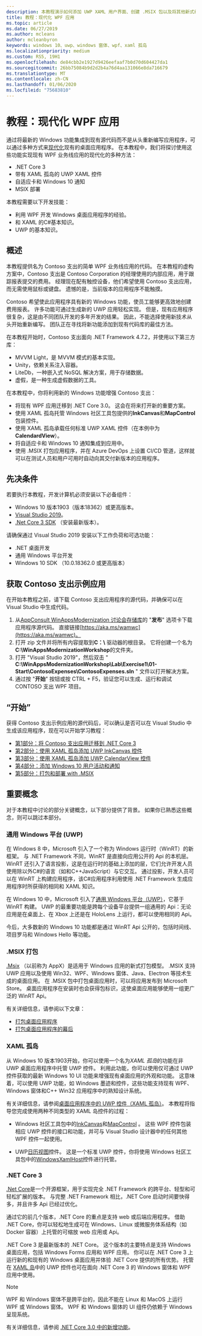 ```yaml
---
description: 本教程演示如何添加 UWP XAML 用户界面、创建 .MSIX 包以及将其他新式组件合并到 WPF 应用。
title: 教程：现代化 WPF 应用
ms.topic: article
ms.date: 06/27/2019
ms.author: mcleans
author: mcleanbyron
keywords: windows 10、uwp、windows 窗体、wpf、xaml 孤岛
ms.localizationpriority: medium
ms.custom: RS5, 19H1
ms.openlocfilehash: de84cbb2e1927d9426eefaaf7b0d70d604427da1
ms.sourcegitcommit: 26bb75084b9d2d2b4a76d4aa131066e8da716679
ms.translationtype: MT
ms.contentlocale: zh-CN
ms.lasthandoff: 01/06/2020
ms.locfileid: "75683810"
---
```

# <a name="tutorial-modernize-a-wpf-app"></a>教程：现代化 WPF 应用 

通过将最新的 Windows 功能集成到现有源代码而不是从头重新编写应用程序，可以通过多种方式来[现代化](index.md)现有的桌面应用程序。 在本教程中，我们将探讨使用这些功能实现现有 WPF 业务线应用的现代化的多种方法：

* .NET Core 3
* 带有 XAML 孤岛的 UWP XAML 控件
* 自适应卡和 Windows 10 通知
* MSIX 部署

本教程需要以下开发技能：

* 利用 WPF 开发 Windows 桌面应用程序的经验。
* 和 XAML 的C#基本知识。
* UWP 的基本知识。

## <a name="overview"></a>概述

本教程提供名为 Contoso 支出的简单 WPF 业务线应用的代码。 在本教程的虚构方案中，Contoso 支出是 Contoso Corporation 的经理使用的内部应用，用于跟踪报表提交的费用。 经理现在配有触控设备，他们希望使用 Contoso 支出应用，而无需使用鼠标或键盘。 遗憾的是，当前版本的应用程序不能触摸。

Contoso 希望使此应用程序具有新的 Windows 功能，使员工能够更高效地创建费用报表。 许多功能可通过生成新的 UWP 应用轻松实现。 但是，现有应用程序很复杂，这是由不同团队开发的多年开发的结果。 因此，不能选择使用新技术从头开始重新编写。 团队正在寻找将新功能添加到现有代码库的最佳方法。

在本教程开始时，Contoso 支出面向 .NET Framework 4.7.2，并使用以下第三方库：

* MVVM Light，是 MVVM 模式的基本实现。
* Unity，依赖关系注入容器。
* LiteDb，一种嵌入式 NoSQL 解决方案，用于存储数据。
* 虚假，是一种生成虚假数据的工具。

在本教程中，你将利用新的 Windows 功能增强 Contoso 支出：

* 将现有 WPF 应用迁移到 .NET Core 3.0。 这会在将来打开新的重要方案。
* 使用 XAML 孤岛托管 Windows 社区工具包提供的**InkCanvas**和**MapControl**包装控件。
* 使用 XAML 孤岛承载任何标准 UWP XAML 控件（在本例中为**CalendardView**）。
* 将自适应卡和 Windows 10 通知集成到应用中。
* 使用 .MSIX 打包应用程序，并在 Azure DevOps 上设置 CI/CD 管道，这样就可以在测试人员和用户可用时自动向其交付新版本的应用程序。

## <a name="prerequisites"></a>先决条件

若要执行本教程，开发计算机必须安装以下必备组件：

* Windows 10 版本1903（版本18362）或更高版本。
* [Visual Studio 2019](https://www.visualstudio.com)。
* [.Net Core 3 SDK](https://dotnet.microsoft.com/download/dotnet-core/3.0) （安装最新版本）。

请确保通过 Visual Studio 2019 安装以下工作负荷和可选功能：

* .NET 桌面开发
* 通用 Windows 平台开发
* Windows 10 SDK （10.0.18362.0 或更高版本）

## <a name="get-the-contoso-expenses-sample-app"></a>获取 Contoso 支出示例应用

在开始本教程之前，请下载 Contoso 支出应用程序的源代码，并确保可以在 Visual Studio 中生成代码。

1. 从[AppConsult WinAppsModernization 讨论会存储库](https://github.com/Microsoft/AppConsult-WinAppsModernizationWorkshop)的 "**发布**" 选项卡下载应用程序源代码。 直接链接[https://aka.ms/wamwc](https://aka.ms/wamwc)。
2. 打开 zip 文件并将所有内容提取到**C：\\** 驱动器的根目录。 它将创建一个名为**C:\WinAppsModernizationWorkshop**的文件夹。
3. 打开 "Visual Studio 2019"，然后双击 " **C:\WinAppsModernizationWorkshop\Lab\Exercise1\01-Start\ContosoExpenses\ContosoExpenses.sln** " 文件以打开解决方案。
4. 通过按 "**开始**" 按钮或按 CTRL + F5，验证您可以生成、运行和调试 CONTOSO 支出 WPF 项目。

## <a name="get-started"></a>“开始”

获得 Contoso 支出示例应用的源代码后，可以确认是否可以在 Visual Studio 中生成该应用程序，现在可以开始学习教程：

* [第1部分：将 Contoso 支出应用迁移到 .NET Core 3](modernize-wpf-tutorial-1.md)
* [第2部分：使用 XAML 孤岛添加 UWP InkCanvas 控件](modernize-wpf-tutorial-2.md)
* [第3部分：使用 XAML 孤岛添加 UWP CalendarView 控件](modernize-wpf-tutorial-3.md)
* [第4部分：添加 Windows 10 用户活动和通知](modernize-wpf-tutorial-4.md)
* [第5部分：打包和部署 with .MSIX](modernize-wpf-tutorial-5.md)

## <a name="important-concepts"></a>重要概念

对于本教程中讨论的部分关键概念，以下部分提供了背景。 如果你已熟悉这些概念，则可以跳过本部分。

### <a name="universal-windows-platform-uwp"></a>通用 Windows 平台 (UWP)

在 Windows 8 中，Microsoft 引入了一个称为 Windows 运行时（WinRT）的新框架。 与 .NET Framework 不同，WinRT 是直接向应用公开的 Api 的本机层。 WinRT 还引入了语言投影，这是在运行时的基础上添加的层，它们允许开发人员使用除以外C#的语言（如和C++JavaScript）与它交互。 通过投影，开发人员可以在 WinRT 上构建应用程序，该C#应用程序利用使用 .NET Framework 生成应用程序时所获得的相同和 XAML 知识。 

在 Windows 10 中，Microsoft 引入了[通用 Windows 平台（UWP）](/windows/uwp/get-started/universal-application-platform-guide)，它基于 WinRT 构建。 UWP 的最重要功能是跨每个设备平台提供一组通用的 Api：无论应用是在桌面上、在 Xbox 上还是在 HoloLens 上运行，都可以使用相同的 Api。

今后，大多数新的 Windows 10 功能都是通过 WinRT Api 公开的，包括时间线、项目罗马和 Windows Hello 等功能。

### <a name="msix-packaging"></a>.MSIX 打包

[.Msix](/windows/msix/) （以前称为 AppX）是适用于 Windows 应用的新式打包模型。 .MSIX 支持 UWP 应用以及使用 Win32、WPF、Windows 窗体、Java、Electron 等技术生成的桌面应用。 在 .MSIX 包中打包桌面应用时，可以将应用发布到 Microsoft Store。 桌面应用程序在安装时也会获得包标识，这使桌面应用能够使用一组更广泛的 WinRT Api。

有关详细信息，请参阅以下文章：

* [打包桌面应用程序](/windows/uwp/porting/desktop-to-uwp-root)
* [打包桌面应用程序的幕后](/windows/uwp/porting/desktop-to-uwp-behind-the-scenes)

### <a name="xaml-islands"></a>XAML 孤岛

从 Windows 10 版本1903开始，你可以使用一个名为*XAML 孤岛*的功能在非 UWP 桌面应用程序中托管 UWP 控件。 利用此功能，你可以使用仅可通过 UWP 控件获取的最新 Windows 10 UI 功能来增强现有桌面应用的外观和功能。 这意味着，可以使用 UWP 功能，如 Windows 墨迹和控件，这些功能支持现有 WPF、Windows 窗体和C++ Win32 应用程序中的熟知设计系统。

有关详细信息，请参阅[桌面应用程序中的 UWP 控件（XAML 孤岛）](/windows/uwp/xaml-platform/xaml-host-controls)。 本教程将指导您完成使用两种不同类型的 XAML 岛控件的过程：

* Windows 社区工具包中的[InkCanvas](https://docs.microsoft.com/windows/communitytoolkit/controls/wpf-winforms/inkcanvas)和[MapControl](https://docs.microsoft.com/windows/communitytoolkit/controls/wpf-winforms/mapcontrol) 。 这些 WPF 控件包装相应 UWP 控件的接口和功能，并可与 Visual Studio 设计器中的任何其他 WPF 控件一起使用。

* UWP[日历视图](/windows/uwp/design/controls-and-patterns/calendar-view)控件。 这是一个标准 UWP 控件，你将使用 Windows 社区工具包中的[WindowsXamlHost](https://docs.microsoft.com/windows/communitytoolkit/controls/wpf-winforms/windowsxamlhost)控件进行托管。

### <a name="net-core-3"></a>.NET Core 3

[.Net Core](https://docs.microsoft.com/dotnet/core/)是一个开源框架，用于实现完全 .NET Framework 的跨平台、轻型和可轻松扩展的版本。 与完整 .NET Framework 相比，.NET Core 启动时间要快得多，并且许多 Api 已经过优化。

通过它的前几个版本，.NET Core 的重点是支持 web 或后端应用程序。 借助 .NET Core，你可以轻松地生成可在 Windows、Linux 或微服务体系结构（如 Docker 容器）上托管的可缩放 web 应用或 Api。

.NET Core 3 是最新版本的 .NET Core。 这个版本的主要特点是支持 Windows 桌面应用，包括 Windows Forms 应用和 WPF 应用。 你可以在 .NET Core 3 上运行新的和现有的 Windows 桌面应用并体验 .NET Core 提供的所有优势。 托管在 [XAML 岛](xaml-islands.md)中的 UWP 控件也可在面向 .NET Core 3 的 Windows 窗体和 WPF 应用中使用。

> [!NOTE]
> WPF 和 Windows 窗体不是跨平台的，因此不能在 Linux 和 MacOS 上运行 WPF 或 Windows 窗体。 WPF 和 Windows 窗体的 UI 组件仍依赖于 Windows 呈现系统。

有关详细信息，请参阅 [.NET Core 3.0 中的新增功能](https://docs.microsoft.com/dotnet/core/whats-new/dotnet-core-3-0)。